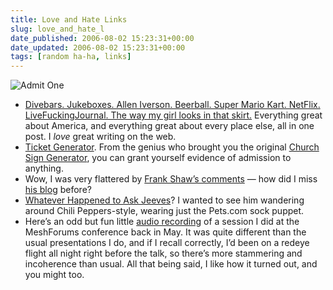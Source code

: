 ```yaml
---
title: Love and Hate Links
slug: love_and_hate_l
date_published: 2006-08-02 15:23:31+00:00
date_updated: 2006-08-02 15:23:31+00:00
tags: [random ha-ha, links]
---
```


![Admit One](/images/ticket-purple.jpg)

- [Divebars. Jukeboxes. Allen Iverson. Beerball. Super Mario Kart. NetFlix. LiveFuckingJournal. The way my girl looks in that skirt.](http://inertiacrept.livejournal.com/43187.html) Everything great about America, and everything great about every place else, all in one post. I *love* great writing on the web.
- [Ticket Generator](http://www.says-it.com/concertticket/). From the genius who brought you the original [Church Sign Generator](http://www.churchsigngenerator.com/), you can grant yourself evidence of admission to anything.
- Wow, I was very flattered by [Frank Shaw’s comments](http://glasshouse.waggeneredstrom.com/blogs/frankshaw/archive/2006/08/01/688.aspx) — how did I miss [his blog](http://glasshouse.waggeneredstrom.com/blogs/frankshaw/default.aspx) before?
- [Whatever Happened to Ask Jeeves](http://www.officepirates.com/officepirates/photos/0,25046,1214811,00.html)? I wanted to see him wandering around Chili Peppers-style, wearing just the Pets.com sock puppet.
- Here’s an odd but fun little [audio recording](http://www.itconversations.com/shows/detail1069.html) of a session I did at the MeshForums conference back in May. It was quite different than the usual presentations I do, and if I recall correctly, I’d been on a redeye flight all night right before the talk, so there’s more stammering and incoherence than usual. All that being said, I like how it turned out, and you might too.
